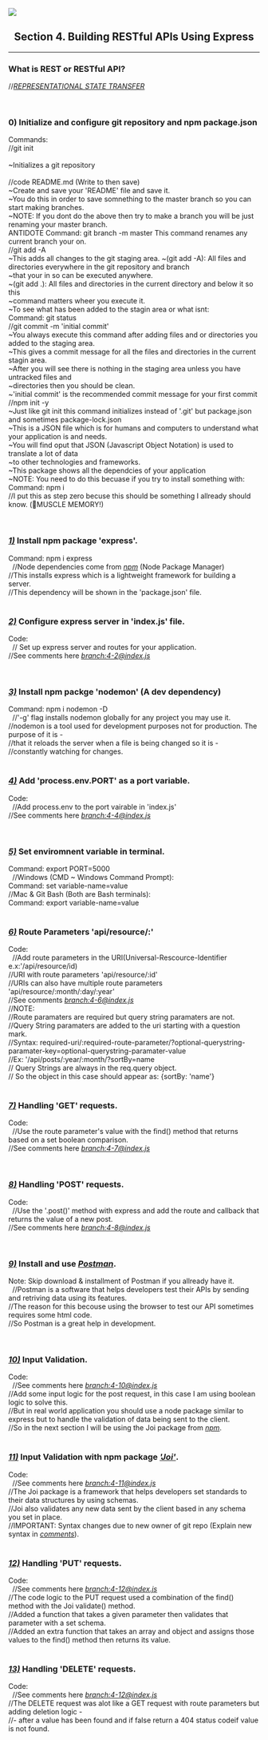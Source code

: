 
![](https://www.google.com/imgres?imgurl=https%3A%2F%2Fcdn.freebiesupply.com%2Flogos%2Fthumbs%2F2x%2Fnodejs-1-logo.png&imgrefurl=https%3A%2F%2Ffreebiesupply.com%2Flogos%2Fnode-js-logo%2F&docid=Kxg8U0A7sQfndM&tbnid=YTfBFrtugnKYPM%3A&vet=10ahUKEwiW6_qtzKznAhVYlHIEHYbVBYkQMwhEKAAwAA..i&w=800&h=600&client=firefox-b-1-d&bih=607&biw=1280&q=node%20js&ved=0ahUKEwiW6_qtzKznAhVYlHIEHYbVBYkQMwhEKAAwAA&iact=mrc&uact=8)
<div align="center"> 
<h2>Section 4. Building RESTful APIs Using Express</h2>
 <hr style="color: black;">
 </div>


### What is REST or RESTful API?<br>

//[_REPRESENTATIONAL STATE TRANSFER_](https://doubleoctopus.com/security-wiki/protocol/representational-state-transfer/)

&nbsp;

### 0) Initialize and configure git repository and npm package.json

Commands: <br>
//git init <br>  
 ~Initializes a git repository <br>  
 //code README.md (Write to then save) <br>
~Create and save your 'README' file and save it. <br>
~You do this in order to save somnething to the master branch so you can start making branches. <br>
~NOTE: If you dont do the above then try to make a branch you will be just renaming your master branch. <br>
ANTIDOTE Command: git branch -m master This command renames any current branch your on. <br>
//git add -A <br>
~This adds all changes to the git staging area.
~(git add -A): All files and directories everywhere in the git repository and branch <br>
~that your in so can be executed anywhere. <br>
~(git add .): All files and directories in the current directory and below it so this <br>
~command matters wheer you execute it. <br>
~To see what has been added to the stagin area or what isnt: <br>
Command: git status <br>
//git commit -m 'initial commit' <br>
~You always execute this command after adding files and or directories you added to the staging area. <br>
~This gives a commit message for all the files and directories in the current stagin area. <br>
~After you will see there is nothing in the staging area unless you have untracked files and <br>
~directories then you should be clean. <br>
~'initial commit' is the recommended commit message for your first commit<br>
//npm init -y<br>
~Just like git init this command initializes instead of '.git' but package.json and sometimes package-lock.json<br>
~This is a JSON file which is for humans and computers to understand what your application is and needs. <br>
~You will find oput that JSON (Javascript Object Notation) is used to translate a lot of data <br>
~to other technologies and frameworks.<br>
~This package shows all the dependcies of your application<br>
~NOTE: You need to do this becuase if you try to install something with:<br>
Command: npm i <package-name> <br>
//I put this as step zero becuse this should be something I allready should know. (💪MUSCLE MEMORY!)<br>

&nbsp;

### [_1)_](https://youtu.be/pKd0Rpw7O48?t=410) Install npm package 'express'.

Command: npm i express <br>
&nbsp;
//Node dependencies come from [_npm_](https://npmjs.com) (Node Package Manager)<br>
//This installs express which is a lightweight framework for building a server.<br>
//This dependency will be shown in the 'package.json' file. <br>
&nbsp;

### [_2)_](https://youtu.be/pKd0Rpw7O48?t=550) Configure express server in 'index.js' file.

Code: <br>
&nbsp;
// Set up express server and routes for your application. <br>
//See comments here [_branch:4-2@index.js_](https://github.com/DariusRain/nodejs-course/blob/4-2-create-server-routes-14-45/section-4-restful-api/index.js) <br>

&nbsp;

### [_3)_](https://youtu.be/pKd0Rpw7O48?t=897) Install npm packge 'nodemon' (A dev dependency)

Command: npm i nodemon -D <br>
&nbsp;
//'-g' flag installs nodemon globally for any project you may use it.<br>
//nodemon is a tool used for development purposes not for production. The purpose of it is -<br>
//that it reloads the server when a file is being changed so it is - <br>
//constantly watching for changes. <br>
&nbsp;

### [_4)_](https://youtu.be/pKd0Rpw7O48?t=1015) Add 'process.env.PORT' as a port variable.

Code: <br>
&nbsp;
//Add process.env to the port vairable in 'index.js' <br>
//See comments here [_branch:4-4@index.js_](https://github.com/DariusRain/nodejs-course/blob/4-4-add-code-for-enviroment-varible-18-46/section-4-restful-api/index.js) <br>

&nbsp;

### [_5)_](https://youtu.be/pKd0Rpw7O48?t=1119) Set enviromnent variable in terminal.

Command: export PORT=5000 <br>
&nbsp;
//Windows (CMD ~ Windows Command Prompt): <br>
Command: set variable-name=value <br>
//Mac & Git Bash (Both are Bash terminals): <br>
Command: export variable-name=value <br>
&nbsp;

### [_6)_](https://youtu.be/pKd0Rpw7O48?t=1186) Route Parameters 'api/resource/:<route-paramater>'

Code:<br>
&nbsp;
//Add route parameters in the URI(Universal-Rescource-Identifier e.x:'/api/resource/id) <br>
//URI with route parameters 'api/resource/:id' <br>
//URIs can also have multiple route parameters 'api/resource/:month/:day/:year' <br>
//See comments [_branch:4-6@index.js_](https://github.com/DariusRain/nodejs-course/blob/4-6-route-paramaters-23-09/section-4-restful-api/index.js) <br>
//NOTE:<br>
//Route paramaters are required but query string paramaters are not. <br>
//Query String paramaters are added to the uri starting with a question mark.<br>
//Syntax: required-uri/:required-route-parameter/?optional-querystring-paramater-key=optional-querystring-paramater-value <br>
//Ex: '/api/posts/:year/:month/?sortBy=name <br>
// Query Strings are always in the req.query object. <br>
// So the object in this case should appear as: {sortBy: 'name'} <br>
&nbsp;

### [_7)_](https://youtu.be/pKd0Rpw7O48?t=1522) Handling 'GET' requests.

Code: <br>
&nbsp;
//Use the route parameter's value with the find() method that returns based on a set boolean comparison. <br>
//See comments here [_branch:4-7@index.js_](https://github.com/DariusRain/nodejs-course/blob/4-7-handling-get-requests-33-10/section-4-restful-api/index.js)<br>

&nbsp;

### [_8)_](https://youtu.be/pKd0Rpw7O48?t=1810) Handling 'POST' requests.

Code: <br>
&nbsp;
//Use the '.post()' method with express and add the route and callback that returns the value of a new post.<br>
//See comments here [_branch:4-8@index.js_](https://github.com/DariusRain/nodejs-course/blob/4-8-handling-post-requests-33-54/section-4-restful-api/index.js)<br>

&nbsp;

### [_9)_](https://youtu.be/pKd0Rpw7O48?t=2035) Install and use [_Postman_](https://www.getpostman.com/downloads/).

Note: Skip download & installment of Postman if you allready have it. <br>
&nbsp;
//Postman is a software that helps developers test their APIs by sending and retriving data using its features. <br>
//The reason for this becouse using the browser to test our API sometimes requires some html code. <br>
//So Postman is a great help in development. <br>

&nbsp;

### [_10)_](https://youtu.be/pKd0Rpw7O48?t=2163) Input Validation.

Code:<br>
&nbsp;
//See comments here [_branch:4-10@index.js_](https://github.com/DariusRain/nodejs-course/blob/4-10-input-validation-example-36-04/section-4-restful-api/index.js)<br>
//Add some input logic for the post request, in this case I am using boolean logic to solve this. <br>
//But in real world application you should use a node package similar to express but to handle the validation of data being sent to the client. <br>
//So in the next section I will be using the Joi package from [_npm_](https://npmjs.com). <br>
&nbsp;

### [_11)_](https://youtu.be/pKd0Rpw7O48?t=2270) Input Validation with npm package [_'Joi'_](https://www.npmjs.com/package/@hapi/joi).

Code: <br>
&nbsp;
//See comments here [_branch:4-11@index.js_](https://github.com/DariusRain/nodejs-course/blob/4-11-joi-input-validation-37-50/section-4-restful-api/index.js)<br>
//The Joi package is a framework that helps developers set standards to their data structures by using schemas.<br>
//Joi also validates any new data sent by the client based in any schema you set in place.<br>
//IMPORTANT: Syntax changes due to new owner of git repo (Explain new syntax in [_comments_](https://github.com/DariusRain/nodejs-course/blob/4-11-joi-input-validation-37-50/section-4-restful-api/index.js)).<br>
&nbsp;

### [_12)_](https://youtu.be/pKd0Rpw7O48?t=2643) Handling 'PUT' requests.

Code: <br>
&nbsp;
//See comments here [_branch:4-12@index.js_](https://github.com/DariusRain/nodejs-course/blob/4-12-handling-put-requests-44-03/section-4-restful-api/index.js)<br>
//The code logic to the PUT request used a combination of the find() method with the Joi validate() method.<br>
//Added a function that takes a given parameter then validates that parameter with a set schema.<br>
//Added an extra function that takes an array and object and assigns those values to the find() method then returns its value.<br>
&nbsp;

### [_13)_](https://youtu.be/pKd0Rpw7O48?t=3153) Handling 'DELETE' requests.

Code: <br>
&nbsp;
//See comments here [_branch:4-12@index.js_](https://github.com/DariusRain/nodejs-course/blob/4-13-handling-delete-requests-52-33/section-4-restful-api/index.js)<br>
//The DELETE request was alot like a GET request with route parameters but adding deletion logic - <br>
//- after a value has been found and if false return a 404 status codeif value is not found.
